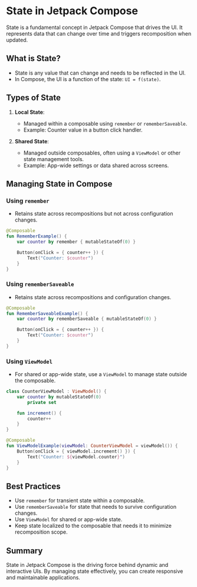 # State in Jetpack Compose

State is a fundamental concept in Jetpack Compose that drives the UI. It represents data that can change over time and triggers recomposition when updated.

## What is State?
- State is any value that can change and needs to be reflected in the UI.
- In Compose, the UI is a function of the state: `UI = f(state)`.

## Types of State
1. **Local State**:
   - Managed within a composable using `remember` or `rememberSaveable`.
   - Example: Counter value in a button click handler.

2. **Shared State**:
   - Managed outside composables, often using a `ViewModel` or other state management tools.
   - Example: App-wide settings or data shared across screens.

## Managing State in Compose

### Using `remember`
- Retains state across recompositions but not across configuration changes.
```kotlin
@Composable
fun RememberExample() {
    var counter by remember { mutableStateOf(0) }

    Button(onClick = { counter++ }) {
        Text("Counter: $counter")
    }
}
```

### Using `rememberSaveable`
- Retains state across recompositions and configuration changes.
```kotlin
@Composable
fun RememberSaveableExample() {
    var counter by rememberSaveable { mutableStateOf(0) }

    Button(onClick = { counter++ }) {
        Text("Counter: $counter")
    }
}
```

### Using `ViewModel`
- For shared or app-wide state, use a `ViewModel` to manage state outside the composable.
```kotlin
class CounterViewModel : ViewModel() {
    var counter by mutableStateOf(0)
        private set

    fun increment() {
        counter++
    }
}

@Composable
fun ViewModelExample(viewModel: CounterViewModel = viewModel()) {
    Button(onClick = { viewModel.increment() }) {
        Text("Counter: ${viewModel.counter}")
    }
}
```

## Best Practices
- Use `remember` for transient state within a composable.
- Use `rememberSaveable` for state that needs to survive configuration changes.
- Use `ViewModel` for shared or app-wide state.
- Keep state localized to the composable that needs it to minimize recomposition scope.

## Summary
State in Jetpack Compose is the driving force behind dynamic and interactive UIs. By managing state effectively, you can create responsive and maintainable applications.
